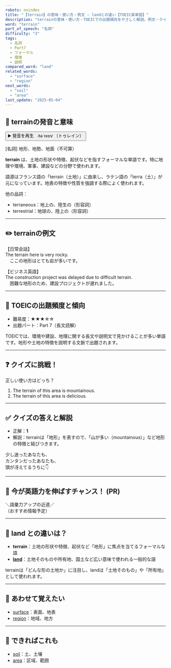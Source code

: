```yaml
---
robots: noindex
title: "【terrain】の意味・使い方・例文 ― landとの違い【TOEIC英単語】"
description: "terrainの意味・使い方・TOEICでの出題傾向をやさしく解説。例文・クイズ付きでlandとの違いもわかりやすく学べます。"
word: "terrain"
part_of_speech: "名詞"
difficulty: "3"
tags:
  - 名詞
  - Part7
  - フォーマル
  - 環境
  - 説明
compared_word: "land"
related_words:
  - "surface"
  - "region"
next_words:
  - "soil"
  - "area"
last_update: "2025-05-04"
---
```


## 🔰 terrainの発音と意味

<button class="play-audio" onclick="playTTS('terrain')">
  <span class="play-audio-main">
    ▶️ 発音を再生　/təˈreɪn/
  </span>
  <span class="play-audio-sub">
    （トゥレイン）
  </span>
</button>

[名詞] 地形、地勢、地面（不可算）

**terrain** は、土地の形状や特徴、起伏などを指すフォーマルな単語です。特に地理や環境、軍事、建設などの分野で使われます。

語源はフランス語の「terrain（土地）」に由来し、ラテン語の「terra（土）」が元になっています。地表の特徴や性質を強調する際によく使われます。

他の品詞：  
- terraneous：地上の、陸生の（形容詞）
- terrestrial：地球の、陸上の（形容詞）

---

## ✏️ terrainの例文

【日常会話】  
The terrain here is very rocky.  
　ここの地形はとても岩が多いです。

【ビジネス英語】  
The construction project was delayed due to difficult terrain.  
　困難な地形のため、建設プロジェクトが遅れました。

---

## 🎯 TOEICの出題頻度と傾向

- 難易度：★★★☆☆
- 出題パート：Part 7（長文読解）

TOEICでは、環境や建設、地理に関する長文や説明文で見かけることが多い単語です。地形や土地の特徴を説明する文脈で出題されます。

---

## ❓ クイズに挑戦！

正しい使い方はどっち？

1. The terrain of this area is mountainous.  
2. The terrain of this area is delicious.

---

## ✅ クイズの答えと解説

- 正解：**1**
- 解説：terrainは「地形」を表すので、「山が多い（mountainous）」など地形の特徴と結びつきます。

少し迷ったあなたも、  
カンタンだったあなたも、  
頭が冴えてるうちに👇️

---

## 🚀 今が英語力を伸ばすチャンス！ (PR)

<div class="info-center">
＼語彙力アップの近道／<br>  
（おすすめ情報予定）
</div>

---

## 🤔  land との違いは？

- **terrain**：土地の形状や特徴、起伏など「地形」に焦点を当てるフォーマルな語
- **[land](/word/land/)**：土地そのものや所有地、国土など広い意味で使われる一般的な語

terrainは「どんな形の土地か」に注目し、landは「土地そのもの」や「所有地」として使われます。

---

## 🧩 あわせて覚えたい

- [surface](/word/surface/)：表面、地表
- [region](/word/region/)：地域、地方

---

## 📖 できればこれも

- [soil](/word/soil/)：土、土壌
- [area](/word/area/)：区域、範囲

<!-- cvid: aid08_bid48 -->
